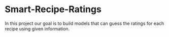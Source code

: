 # Smart-Recipe-Ratings
In this project our goal is to build models that can guess the ratings for each recipe using given information.
